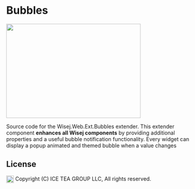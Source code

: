 Bubbles
====

<img src="https://raw.githubusercontent.com/iceteagroup/wisej-extensions/master/Support/Images/Bubbles.png" width="358" height="252">

Source code for the Wisej.Web.Ext.Bubbles extender. This extender component __enhances all Wisej components__ by providing additional properties and a useful bubble notification functionality. Every widget can display a popup animated and themed bubble when a value changes

License
-------
<img src="http://iceteagroup.com/wp-content/uploads/2017/01/Square-64x64-trasp.png" height="20" align="top"> Copyright (C) ICE TEA GROUP LLC, All rights reserved.
